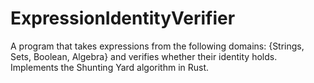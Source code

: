 # ExpressionIdentityVerifier
A program that takes expressions from the following domains: {Strings, Sets, Boolean, Algebra} and verifies whether their identity holds. Implements the Shunting Yard algorithm in Rust.
